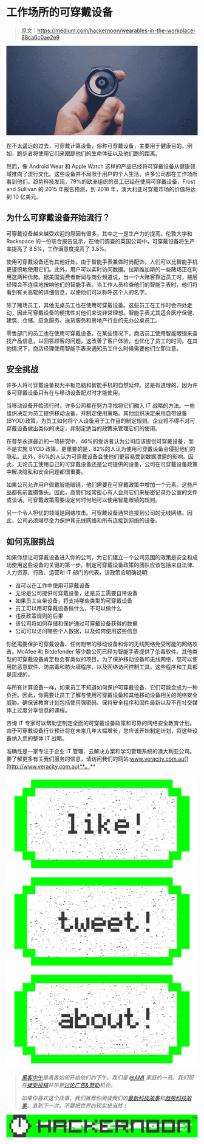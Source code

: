 # 工作场所的可穿戴设备

> 原文：<https://medium.com/hackernoon/wearables-in-the-workplace-88ca6c0ae2e9>

![](img/b46ee378cf4aa9dc520764c7fb7fe095.png)

在不太遥远的过去，可穿戴计算设备，俗称可穿戴设备，主要用于健康目的。例如，跑步者将使用它们来跟踪他们的生命体征以及他们跑的距离。

然而，像 Android Wear 和 Apple Watch 这样的产品已经将可穿戴设备从健康领域推向了流行文化。这些设备并不局限于用户的个人生活。许多公司都在工作场所看到他们。趋势科技发现，79%的欧洲组织的员工已经在使用可穿戴设备，Frost and Sullivan 的 2015 年报告预测，到 2018 年，澳大利亚可穿戴市场的价值将达到 10 亿美元。

## 为什么可穿戴设备开始流行？

可穿戴设备越来越受欢迎的原因有很多，其中之一是生产力的提高。伦敦大学和 Rackspace 的一份联合报告显示，在他们调查的英国公司中，可穿戴设备将生产率提高了 8.5%，工作满意度提高了 3.5%。

使用可穿戴设备还有其他好处。由于智能手表兼做时尚配饰，人们可以比智能手机更谨慎地使用它们。此外，用户可以实时访问数据。拉斯维加斯的一些赌场正在利用这两种优势。据美国消费者新闻与商业频道说，当一个大赌客靠近员工时，楼层经理会不连续地按响他们的智能手表。当工作人员检查他们的智能手表时，他们将看到有关高辊的详细信息，以便他们可以称呼这个人的名字。

除了赌场员工，其他无桌员工也在使用可穿戴设备。这些员工在工作时会四处走动，因此可穿戴设备的便携性对他们来说非常理想。智能手表尤其适合医疗保健、建筑、仓储、应急服务、送货服务和房地产行业的无办公桌员工。

零售部门的员工也在使用可穿戴设备。在某些情况下，商店员工使用智能眼镜来查找产品信息，以回答顾客的问题。这改善了客户体验，也优化了员工的时间。在其他情况下，商店经理使用智能手表来通知员工什么时候需要他们立即注意。

## 安全挑战

许多人将可穿戴设备视为平板电脑和智能手机的自然延伸。这是有道理的，因为许多可穿戴设备只有在与移动设备配对时才能使用。

当移动设备开始流行时，许多公司都在努力寻找将它们融入 IT 战略的方法。一些组织决定为员工提供移动设备，并制定使用策略。其他组织决定采用自带设备(BYOD)政策，为员工如何将个人设备用于工作目的制定规则。企业将不得不对可穿戴设备做出类似的决定，并制定适当的政策来管理它们的使用。

在普华永道最近的一项研究中，46%的受访者认为公司应该提供可穿戴设备，而不是实施 BYOD 政策。更重要的是，82%的人认为使用可穿戴设备会侵犯他们的隐私。此外，86%的人认为可穿戴设备会使他们更容易受到数据泄露的影响。因此，无论员工使用自己的可穿戴设备还是公司提供的设备，公司在可穿戴设备政策中解决隐私和安全问题都很重要。

如果公司允许用户佩戴智能眼镜，他们需要在可穿戴政策中增加一个元素。这些产品都有前置摄像头。因此，高管们经常担心有人会用它们来秘密记录办公室的文件或谈话。可穿戴政策需要设定何时何地可以使用智能眼镜的规则。

另一个令人担忧的领域是网络攻击。可穿戴设备通常连接到公司的无线网络。因此，公司必须竭尽全力保护其无线网络和所有连接到网络的设备。

## 如何克服挑战

如果你想让可穿戴设备进入你的公司，为它们建立一个公司范围的政策是安全和成功使用这些设备的关键的第一步。制定可穿戴设备政策的团队应该包括来自法律、人力资源、行政、运营和 IT 部门的代表。该政策应明确说明:

*   谁可以在工作中使用可穿戴设备
*   无论是公司提供可穿戴设备，还是员工需要自带设备
*   如果员工自带设备，将支持哪些类型的可穿戴设备
*   员工可以用可穿戴设备做什么，不可以做什么
*   违反政策规则的后果
*   该公司将如何存储和保护通过可穿戴设备获得的数据
*   公司可以访问哪些个人数据，以及如何使用这些信息

你还需要保护可穿戴设备、任何附带的移动设备和你的无线网络免受可能的网络攻击。McAfee 和 Bitdefender 等少数公司已经为智能手表提供了杀毒软件。其他类型的可穿戴设备肯定也会有类似的项目。为了保护移动设备和无线网络，您可以使用防恶意软件、防病毒和防火墙程序，以及网络访问控制工具。这些程序和工具都是现成的。

与所有计算设备一样，如果员工不知道如何保护可穿戴设备，它们可能会成为一种负担。因此，你需要让员工了解与使用可穿戴设备和其他移动设备相关的网络安全威胁。确保该教育计划包括使用强密码、保持安全程序和固件最新以及不在社交媒体上过度分享信息的课程。

咨询 IT 专家可以帮助您制定全面的可穿戴设备政策和可靠的网络安全教育计划。由于可穿戴设备行业预计将在未来几年大幅增长，您应该开始制定计划，将这些设备纳入您的整体 IT 战略。

准确性是一家专注于企业 IT 管理、云解决方案和学习管理系统的澳大利亚公司。要了解更多有关我们服务的信息，请访问我们的网站:www.veracity.com.au[](http://www.veracity.com.au)**。**

*[![](img/50ef4044ecd4e250b5d50f368b775d38.png)](http://bit.ly/HackernoonFB)**[![](img/979d9a46439d5aebbdcdca574e21dc81.png)](https://goo.gl/k7XYbx)**[![](img/2930ba6bd2c12218fdbbf7e02c8746ff.png)](https://goo.gl/4ofytp)*

> *[黑客中午](http://bit.ly/Hackernoon)是黑客如何开始他们的下午。我们是 [@AMI](http://bit.ly/atAMIatAMI) 家庭的一员。我们现在[接受投稿](http://bit.ly/hackernoonsubmission)并乐意[讨论广告&赞助](mailto:partners@amipublications.com)机会。*
> 
> *如果你喜欢这个故事，我们推荐你阅读我们的[最新科技故事](http://bit.ly/hackernoonlatestt)和[趋势科技故事](https://hackernoon.com/trending)。直到下一次，不要把世界的现实想当然！*

*[![](img/be0ca55ba73a573dce11effb2ee80d56.png)](https://goo.gl/Ahtev1)*